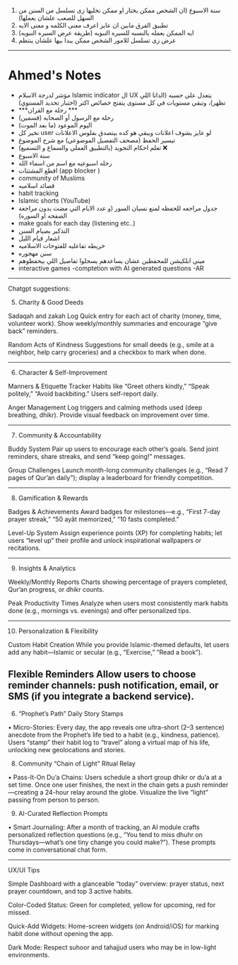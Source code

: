 1. سنة الاسبوع (ان الشخص ممكن يختار او ممكن نخليها زى تسلسل من السنن من السهل للصعب علشان يعملها)
2. تطبيق الفرق مابين ان عايز اعرف معنى الكلمه و معنى الايه 
3. ايه الممكن يعمله بالنسبه للسيره النبويه (طريقة عرض السيره النبويه)
4. عرض زى تسلسل للامور الشخص ممكن يبدا بيها علشان ينتظم 
-------------------------------------------------------------------------------------------------
# Ahmed's Notes

- مؤشر لدرجة الاسلام Islamic indicator ال UX يتعدل علي حسبه (الداتا اللي تظهر)، وتبقي مستويات في كل مستوى يتفتح خصائص اكتر (اختبار تحديد المستوي)
- ***رحلة مع القران ***
- رحلة مع الرسول أو الصحابه (قسمين)
- اليوم الموعود (ما بعد الموت)
- نخير كل user لو عايز يشوف اعلانات ويبقي هو كده بيتصدق بفلوس الاعلانات
- تيسير الحفظ (مصحف التفصيل الموضوعي) مع شرح الموضوع
- تعلم احكام التجويد (بالتطبيق العملي والسماع و التسميع) ❌
- سنة الاسبوع 
- رحله اسبوعيه مع اسم من اسماء الله 
- اقطع المشتتات (app blocker )
- community of Muslims 
- قصائد اسلاميه
- habit tracking
- Islamic shorts (YouTube)
- جدول مراجعه للحفظه لمنع نسيان السور (و عدد الايام التي مضت بدون مراجعة الصفحه او السوره)
- make goals for each day (listening etc..)
- التذكير بصيام السنن
- اشعار قيام الليل
- خريطه تفاعليه للفتوحات الاسلاميه 
- سنن مهجوره 
- ميني ابلكيشن للمحفظين عشان يساعدهم يسجلوا تفاصيل اللي بيحفظوهم
- interactive games
-comptetion with AI generated questions 
-AR
--------------------------------------------------
Chatgpt suggestions:

5. Charity & Good Deeds

Sadaqah and zakah Log
Quick entry for each act of charity (money, time, volunteer work). Show weekly/monthly summaries and encourage “give back” reminders.

Random Acts of Kindness
Suggestions for small deeds (e.g., smile at a neighbor, help carry groceries) and a checkbox to mark when done.



---

6. Character & Self-Improvement

Manners & Etiquette Tracker
Habits like “Greet others kindly,” “Speak politely,” “Avoid backbiting.” Users self-report daily.

Anger Management
Log triggers and calming methods used (deep breathing, dhikr). Provide visual feedback on improvement over time.



---

7. Community & Accountability

Buddy System
Pair up users to encourage each other’s goals. Send joint reminders, share streaks, and send “keep going!” messages.

Group Challenges
Launch month-long community challenges (e.g., “Read 7 pages of Qur’an daily”); display a leaderboard for friendly competition.



---

8. Gamification & Rewards

Badges & Achievements
Award badges for milestones—e.g., “First 7-day prayer streak,” “50 ayât memorized,” “10 fasts completed.”

Level-Up System
Assign experience points (XP) for completing habits; let users “level up” their profile and unlock inspirational wallpapers or recitations.



---

9. Insights & Analytics

Weekly/Monthly Reports
Charts showing percentage of prayers completed, Qur’an progress, or dhikr counts.

Peak Productivity Times
Analyze when users most consistently mark habits done (e.g., mornings vs. evenings) and offer personalized tips.



---

10. Personalization & Flexibility

Custom Habit Creation
While you provide Islamic-themed defaults, let users add any habit—Islamic or secular (e.g., “Exercise,” “Read a book”).

Flexible Reminders
Allow users to choose reminder channels: push notification, email, or SMS (if you integrate a backend service).
-------
6. “Prophet’s Path” Daily Story Stamps

• Micro-Stories: Every day, the app reveals one ultra-short (2–3 sentence) anecdote from the Prophet’s life tied to a habit (e.g., kindness, patience). Users “stamp” their habit log to “travel” along a virtual map of his life, unlocking new geolocations and stories.


8. Community “Chain of Light” Ritual Relay

• Pass-It-On Du’a Chains: Users schedule a short group dhikr or du’a at a set time. Once one user finishes, the next in the chain gets a push reminder—creating a 24-hour relay around the globe. Visualize the live “light” passing from person to person.

9. AI-Curated Reflection Prompts

• Smart Journaling: After a month of tracking, an AI module crafts personalized reflection questions (e.g., “You tend to miss dhuhr on Thursdays—what’s one tiny change you could make?”). These prompts come in conversational chat form.



---

UX/UI Tips

Simple Dashboard with a glanceable “today” overview: prayer status, next prayer countdown, and top 3 active habits.

Color-Coded Status: Green for completed, yellow for upcoming, red for missed.

Quick-Add Widgets: Home-screen widgets (on Android/iOS) for marking habit done without opening the app.

Dark Mode: Respect suhoor and tahajjud users who may be in low-light environments.
